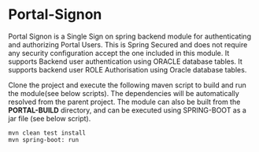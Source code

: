 # Portal-Signon

Portal Signon is a Single Sign on spring backend module for authenticating and authorizing Portal Users. This is Spring Secured and does not require any security configuration accept the one included in this module. It supports Backend user authentication using ORACLE database tables. It supports backend user ROLE Authorisation using Oracle database tables. 

Clone the project and execute the following maven script to build and run the module(see below scripts). The dependencies will be automatically resolved from the parent project. The module can also be built from the  **PORTAL-BUILD** directory, and can be executed using SPRING-BOOT as a jar file (see below script).

```
mvn clean test install
mvn spring-boot: run 
```

